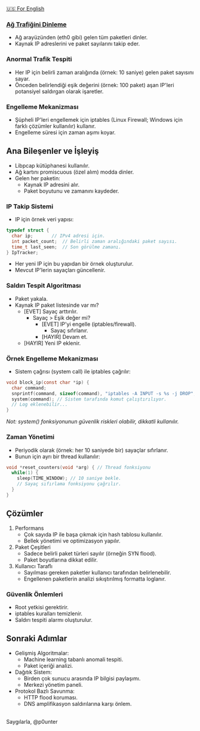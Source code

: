 <a href="https://github.com/trycatchh/protecton_defender/blob/documents/English/Main%20Throught.md">🇺🇸 For English</a>

### [Ağ Trafiğini Dinleme](https://github.com/trycatchh/protecton_defender/blob/documents/A%C4%9F%20Trafi%C4%9Fini%20Dinleme.md)
- Ağ arayüzünden (eth0 gibi) gelen tüm paketleri dinler.
- Kaynak IP adreslerini ve paket sayılarını takip eder.

### Anormal Trafik Tespiti
- Her IP için belirli zaman aralığında (örnek: 10 saniye) gelen paket sayısını sayar.
- Önceden belirlendiği eşik değerini (örnek: 100 paket) aşan IP'leri potansiyel saldırgan olarak işaretler.

### Engelleme Mekanizması
- Şüpheli IP'leri engellemek için iptables (Linux Firewall; Windows için farklı çözümler kullanılır) kullanır.
- Engelleme süresi için zaman aşımı koyar.

## Ana Bileşenler ve İşleyiş
- Libpcap kütüphanesi kullanılır.
- Ağ kartını promiscuous (özel alım) modda dinler.
- Gelen her paketin:
  - Kaynak IP adresini alır.
  - Paket boyutunu ve zamanını kaydeder.

### IP Takip Sistemi
- IP için örnek veri yapısı:
```c
typedef struct {
  char ip;       // IPv4 adresi için.
  int packet_count;  // Belirli zaman aralığındaki paket sayısı.
  time_t last_seen;  // Son görülme zamanı.
} IpTracker;
```
- Her yeni IP için bu yapıdan bir örnek oluşturulur.
- Mevcut IP'lerin sayaçları güncellenir.

### Saldırı Tespit Algoritması
- Paket yakala.
- Kaynak IP paket listesinde var mı?
  - [EVET] Sayaç arttırılır.
    - Sayaç > Eşik değer mi?
      - [EVET] IP'yi engelle (iptables/firewall).
        - Sayaç sıfırlanır.
      - [HAYIR] Devam et.
  - [HAYIR] Yeni IP eklenir.

### Örnek Engelleme Mekanizması
- Sistem çağrısı (system call) ile iptables çağrılır:
```c
void block_ip(const char *ip) {
  char command;
  snprintf(command, sizeof(command), "iptables -A INPUT -s %s -j DROP", ip); // Komut hazırlanıyor.
  system(command); // Sistem tarafında komut çalıştırılıyor.
  // Log eklenebilir...
}
```
*Not: system() fonksiyonunun güvenlik riskleri olabilir, dikkatli kullanılır.*

### Zaman Yönetimi
- Periyodik olarak (örnek: her 10 saniyede bir) sayaçlar sıfırlanır.
- Bunun için ayrı bir thread kullanılır:
```c
void *reset_counters(void *arg) { // Thread fonksiyonu
  while(1) {
    sleep(TIME_WINDOW); // 10 saniye bekle.
    // Sayaç sıfırlama fonksiyonu çağrılır.
  }
}
```

## Çözümler
1. Performans
   - Çok sayıda IP ile başa çıkmak için hash tablosu kullanılır.
   - Bellek yönetimi ve optimizasyon yapılır.
2. Paket Çeşitleri
   - Sadece belirli paket türleri sayılır (örneğin SYN flood).
   - Paket boyutlarına dikkat edilir.
3. Kullanıcı Taraflı
   - Sayılması gereken paketler kullanıcı tarafından belirlenebilir.
   - Engellenen paketlerin analizi sıkıştırılmış formatta loglanır.

### Güvenlik Önlemleri
- Root yetkisi gerektirir.
- iptables kuralları temizlenir.
- Saldırı tespiti alarmı oluşturulur.

## Sonraki Adımlar
- Gelişmiş Algoritmalar:
  - Machine learning tabanlı anomali tespiti.
  - Paket içeriği analizi.
- Dağıtık Sistem:
  - Birden çok sunucu arasında IP bilgisi paylaşımı.
  - Merkezi yönetim paneli.
- Protokol Bazlı Savunma:
  - HTTP flood koruması.
  - DNS amplifikasyon saldırılarına karşı önlem.


<br>Saygılarla, @p0unter

